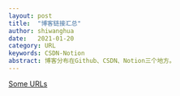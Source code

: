 ```yaml
---
layout: post
title:  "博客链接汇总"
author: shiwanghua
date:   2021-01-20
category: URL
keywords: CSDN-Notion
abstract: 博客分布在Github、CSDN、Notion三个地方。
---
```

[Some URLs](https://blog.csdn.net/qq_39536393/article/details/111054763)